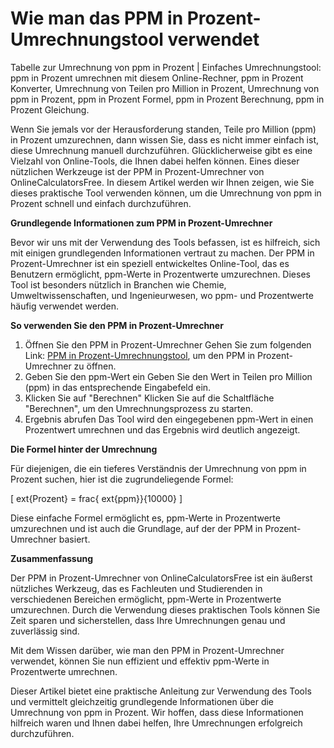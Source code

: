 Wie man das PPM in Prozent-Umrechnungstool verwendet
====================================================

Tabelle zur Umrechnung von ppm in Prozent | Einfaches Umrechnungstool: ppm in Prozent umrechnen mit diesem Online-Rechner, ppm in Prozent Konverter, Umrechnung von Teilen pro Million in Prozent, Umrechnung von ppm in Prozent, ppm in Prozent Formel, ppm in Prozent Berechnung, ppm in Prozent Gleichung.

Wenn Sie jemals vor der Herausforderung standen, Teile pro Million (ppm) in Prozent umzurechnen, dann wissen Sie, dass es nicht immer einfach ist, diese Umrechnung manuell durchzuführen. Glücklicherweise gibt es eine Vielzahl von Online-Tools, die Ihnen dabei helfen können. Eines dieser nützlichen Werkzeuge ist der PPM in Prozent-Umrechner von OnlineCalculatorsFree. In diesem Artikel werden wir Ihnen zeigen, wie Sie dieses praktische Tool verwenden können, um die Umrechnung von ppm in Prozent schnell und einfach durchzuführen.

**Grundlegende Informationen zum PPM in Prozent-Umrechner**

Bevor wir uns mit der Verwendung des Tools befassen, ist es hilfreich, sich mit einigen grundlegenden Informationen vertraut zu machen. Der PPM in Prozent-Umrechner ist ein speziell entwickeltes Online-Tool, das es Benutzern ermöglicht, ppm-Werte in Prozentwerte umzurechnen. Dieses Tool ist besonders nützlich in Branchen wie Chemie, Umweltwissenschaften, und Ingenieurwesen, wo ppm- und Prozentwerte häufig verwendet werden.

**So verwenden Sie den PPM in Prozent-Umrechner**

1. Öffnen Sie den PPM in Prozent-Umrechner Gehen Sie zum folgenden Link: [PPM in Prozent-Umrechnungstool](https://www.onlinecalculatorsfree.com/de/convert/ppm-to-percent.html), um den PPM in Prozent-Umrechner zu öffnen.
2. Geben Sie den ppm-Wert ein Geben Sie den Wert in Teilen pro Million (ppm) in das entsprechende Eingabefeld ein.
3. Klicken Sie auf "Berechnen" Klicken Sie auf die Schaltfläche "Berechnen", um den Umrechnungsprozess zu starten.
4. Ergebnis abrufen Das Tool wird den eingegebenen ppm-Wert in einen Prozentwert umrechnen und das Ergebnis wird deutlich angezeigt.

**Die Formel hinter der Umrechnung**

Für diejenigen, die ein tieferes Verständnis der Umrechnung von ppm in Prozent suchen, hier ist die zugrundeliegende Formel:

\[ ext{Prozent} = frac{ ext{ppm}}{10000} \]

Diese einfache Formel ermöglicht es, ppm-Werte in Prozentwerte umzurechnen und ist auch die Grundlage, auf der der PPM in Prozent-Umrechner basiert.

**Zusammenfassung**

Der PPM in Prozent-Umrechner von OnlineCalculatorsFree ist ein äußerst nützliches Werkzeug, das es Fachleuten und Studierenden in verschiedenen Bereichen ermöglicht, ppm-Werte in Prozentwerte umzurechnen. Durch die Verwendung dieses praktischen Tools können Sie Zeit sparen und sicherstellen, dass Ihre Umrechnungen genau und zuverlässig sind.

Mit dem Wissen darüber, wie man den PPM in Prozent-Umrechner verwendet, können Sie nun effizient und effektiv ppm-Werte in Prozentwerte umrechnen.

Dieser Artikel bietet eine praktische Anleitung zur Verwendung des Tools und vermittelt gleichzeitig grundlegende Informationen über die Umrechnung von ppm in Prozent. Wir hoffen, dass diese Informationen hilfreich waren und Ihnen dabei helfen, Ihre Umrechnungen erfolgreich durchzuführen.